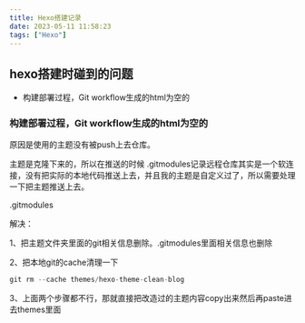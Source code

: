 ```yaml
---
title: Hexo搭建记录
date: 2023-05-11 11:58:23
tags: ["Hexo"]
---
```

## hexo搭建时碰到的问题

- 构建部署过程，Git workflow生成的html为空的

    

### 构建部署过程，Git workflow生成的html为空的

原因是使用的主题没有被push上去仓库。

主题是克隆下来的，所以在推送的时候 .gitmodules记录远程仓库其实是一个软连接，没有把实际的本地代码推送上去，并且我的主题是自定义过了，所以需要处理一下把主题推送上去。

.gitmodules

解决：

1、把主题文件夹里面的git相关信息删除。.gitmodules里面相关信息也删除


2、把本地git的cache清理一下

```javascript
git rm --cache themes/hexo-theme-clean-blog
```

3、上面两个步骤都不行，那就直接把改造过的主题内容copy出来然后再paste进去themes里面